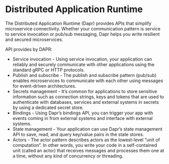 # Distributed Application Runtime

The Distributed Application Runtime (Dapr) provides APIs that simplify microservice connectivity. Whether your communication pattern is service to service invocation or pub/sub messaging, Dapr helps you write resilient and secured microservices.

API provides by DAPR:
- Service invocation - Using service invocation, your application can reliably and securely communicate with other applications using the standard gRPC or HTTP protocols.
- Publish and subscribe - The publish and subscribe pattern (pub/sub) enables microservices to communicate with each other using messages for event-driven architectures.
- Secrets management - It’s common for applications to store sensitive information such as connection strings, keys and tokens that are used to authenticate with databases, services and external systems in secrets by using a dedicated secret store.
- Bindings - Using Dapr’s bindings API, you can trigger your app with events coming in from external systems and interface with external systems.
- State management - Your application can use Dapr’s state management API to save, read, and query key/value pairs in the state stores.
- Actors  - The actor pattern describes actors as the lowest-level “unit of computation”. In other words, you write your code in a self-contained unit (called an actor) that receives messages and processes them one at a time, without any kind of concurrency or threading.

